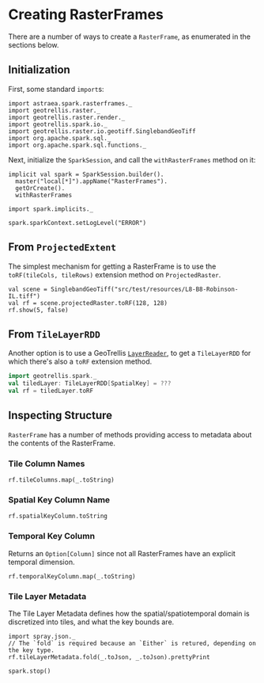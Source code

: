 # Creating RasterFrames

There are a number of ways to create a `RasterFrame`, as enumerated in the sections below.

## Initialization

First, some standard `import`s:

```tut:silent
import astraea.spark.rasterframes._
import geotrellis.raster._
import geotrellis.raster.render._
import geotrellis.spark.io._
import geotrellis.raster.io.geotiff.SinglebandGeoTiff
import org.apache.spark.sql._
import org.apache.spark.sql.functions._
```

Next, initialize the `SparkSession`, and call the `withRasterFrames` method on it:
 
```tut:silent
implicit val spark = SparkSession.builder().
  master("local[*]").appName("RasterFrames").
  getOrCreate().
  withRasterFrames

import spark.implicits._
```

```tut:invisible
spark.sparkContext.setLogLevel("ERROR")
```

## From `ProjectedExtent`

The simplest mechanism for getting a RasterFrame is to use the `toRF(tileCols, tileRows)` extension method on `ProjectedRaster`. 

```tut
val scene = SinglebandGeoTiff("src/test/resources/L8-B8-Robinson-IL.tiff")
val rf = scene.projectedRaster.toRF(128, 128)
rf.show(5, false)
```

## From `TileLayerRDD`

Another option is to use a GeoTrellis [`LayerReader`](https://docs.geotrellis.io/en/latest/guide/tile-backends.html), to get a `TileLayerRDD` for which there's also a `toRF` extension method. 

```scala
import geotrellis.spark._
val tiledLayer: TileLayerRDD[SpatialKey] = ???
val rf = tiledLayer.toRF
```

## Inspecting Structure

`RasterFrame` has a number of methods providing access to metadata about the contents of the RasterFrame. 

### Tile Column Names

```tut:book
rf.tileColumns.map(_.toString)
```

### Spatial Key Column Name

```tut:book
rf.spatialKeyColumn.toString
```

### Temporal Key Column

Returns an `Option[Column]` since not all RasterFrames have an explicit temporal dimension.

```tut:book
rf.temporalKeyColumn.map(_.toString)
```

### Tile Layer Metadata

The Tile Layer Metadata defines how the spatial/spatiotemporal domain is discretized into tiles, 
and what the key bounds are.

```tut
import spray.json._
// The `fold` is required because an `Either` is retured, depending on the key type. 
rf.tileLayerMetadata.fold(_.toJson, _.toJson).prettyPrint
```

```tut:invisible
spark.stop()
```
